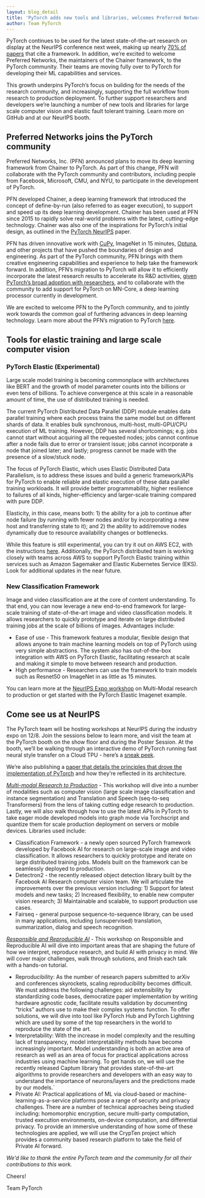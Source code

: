 ```yaml
---
layout: blog_detail
title: 'PyTorch adds new tools and libraries, welcomes Preferred Networks to its community'
author: Team PyTorch
---
```


PyTorch continues to be used for the latest state-of-the-art research on display at the NeurIPS conference next week, making up nearly [70% of papers](https://chillee.github.io/pytorch-vs-tensorflow/) that cite a framework. In addition, we’re excited to welcome Preferred Networks, the maintainers of the Chainer framework, to the PyTorch community. Their teams are moving fully over to PyTorch for developing their ML capabilities and services.

This growth underpins PyTorch’s focus on building for the needs of the research community, and increasingly, supporting the full workflow from research to production deployment. To further support researchers and developers we’re launching a number of new tools and libraries for large scale computer vision and elastic fault tolerant training. Learn more on GitHub and at our NeurIPS booth.

## Preferred Networks joins the PyTorch community

Preferred Networks, Inc. (PFN) announced plans to move its deep learning framework from Chainer to PyTorch. As part of this change, PFN will collaborate with the PyTorch community and contributors, including people from Facebook, Microsoft, CMU, and NYU, to participate in the development of PyTorch.

PFN developed Chainer, a deep learning framework that introduced the concept of define-by-run (also referred to as eager execution), to support and speed up its deep learning development. Chainer has been used at PFN since 2015 to rapidly solve real-world problems with the latest, cutting-edge technology. Chainer was also one of the inspirations for PyTorch’s initial design, as outlined in the [PyTorch NeurIPS](https://papers.nips.cc/paper/9015-pytorch-an-imperative-style-high-performance-deep-learning-library) paper.

PFN has driven innovative work with [CuPy](https://cupy.chainer.org/), ImageNet in 15 minutes, [Optuna](https://optuna.org/), and other projects that have pushed the boundaries of design and engineering. As part of the PyTorch community, PFN brings with them creative engineering capabilities and experience to help take the framework forward. In addition, PFN’s migration to PyTorch will allow it to efficiently incorporate the latest research results to accelerate its R&D activities, [given PyTorch’s broad adoption with researchers](https://thegradient.pub/state-of-ml-frameworks-2019-pytorch-dominates-research-tensorflow-dominates-industry/), and to collaborate with the community to add support for PyTorch on MN-Core, a deep learning processor currently in development.

We are excited to welcome PFN to the PyTorch community, and to jointly work towards the common goal of furthering advances in deep learning technology. Learn more about the PFN’s migration to PyTorch [here](https://preferred.jp/en/news/pr20191205/).

## Tools for elastic training and large scale computer vision

### PyTorch Elastic (Experimental)

Large scale model training is becoming commonplace with architectures like BERT and the growth of model parameter counts into the billions or even tens of billions. To achieve convergence at this scale in a reasonable amount of time, the use of distributed training is needed.

The current PyTorch Distributed Data Parallel (DDP) module enables data parallel training where each process trains the same model but on different shards of data. It enables bulk synchronous, multi-host, multi-GPU/CPU execution of ML training. However, DDP has several shortcomings; e.g. jobs cannot start without acquiring all the requested nodes; jobs cannot continue after a node fails due to error or transient issue; jobs cannot incorporate a node that joined later; and lastly; progress cannot be made with the presence of a slow/stuck node.

The focus of PyTorch Elastic, which uses Elastic Distributed Data Parallelism, is to address these issues and build a generic framework/APIs for PyTorch to enable reliable and elastic execution of these data parallel training workloads. It will provide better programmability, higher resilience to failures of all kinds, higher-efficiency and larger-scale training compared with pure DDP.

Elasticity, in this case, means both: 1) the ability for a job to continue after node failure (by running with fewer nodes and/or by incorporating a new host and transferring state to it); and 2) the ability to add/remove nodes dynamically due to resource availability changes or bottlenecks.

While this feature is still experimental, you can try it out on AWS EC2, with the instructions [here](https://github.com/pytorch/elastic/tree/master/aws). Additionally, the PyTorch distributed team is working closely with teams across AWS to support PyTorch Elastic training within services such as Amazon Sagemaker and Elastic Kubernetes Service (EKS). Look for additional updates in the near future.

### New Classification Framework

Image and video classification are at the core of content understanding. To that end, you can now leverage a new end-to-end framework for large-scale training of state-of-the-art image and video classification models. It allows researchers to quickly prototype and iterate on large distributed training jobs at the scale of billions of images. Advantages include:

* Ease of use - This framework features a modular, flexible design that allows anyone to train machine learning models on top of PyTorch using very simple abstractions. The system also has out-of-the-box integration with AWS on PyTorch Elastic, facilitating research at scale and making it simple to move between research and production.
* High performance - Researchers can use the framework to train models such as Resnet50 on ImageNet in as little as 15 minutes.

You can learn more at the [NeurIPS Expo workshop](https://nips.cc/ExpoConferences/2019/schedule?workshop_id=16) on Multi-Modal research to production or get started with the PyTorch Elastic Imagenet example.

## Come see us at NeurIPS

The PyTorch team will be hosting workshops at NeurIPS during the industry expo on 12/8. Join the sessions below to learn more, and visit the team at the PyTorch booth on the show floor and during the Poster Session. At the booth, we’ll be walking through an interactive demo of PyTorch running fast neural style transfer on a Cloud TPU - here’s a [sneak peek](https://colab.research.google.com/github/pytorch/xla/blob/master/contrib/colab/style_transfer_inference-xrt-1-15.ipynb).

We’re also publishing a [paper that details the principles that drove the implementation of PyTorch](https://papers.nips.cc/paper/9015-pytorch-an-imperative-style-high-performance-deep-learning-library) and how they’re reflected in its architecture.

*[Multi-modal Research to Production](https://nips.cc/ExpoConferences/2019/schedule?workshop_id=16)* - This workshop will dive into a number of modalities such as computer vision (large scale image classification and instance segmentation) and Translation and Speech (seq-to-seq Transformers) from the lens of taking cutting edge research to production. Lastly, we will also walk through how to use the latest APIs in PyTorch to take eager mode developed models into graph mode via Torchscript and quantize them for scale production deployment on servers or mobile devices. Libraries used include:

* Classification Framework - a newly open sourced PyTorch framework developed by Facebook AI for research on large-scale image and video classification. It allows researchers to quickly prototype and iterate on large distributed training jobs. Models built on the framework can be seamlessly deployed to production.
* Detectron2 - the recently released object detection library built by the Facebook AI Research computer vision team. We will articulate the improvements over the previous version including: 1) Support for latest models and new tasks; 2) Increased flexibility, to enable new computer vision research; 3) Maintainable and scalable, to support production use cases.
* Fairseq - general purpose sequence-to-sequence library, can be used in many applications, including (unsupervised) translation, summarization, dialog and speech recognition.

*[Responsible and Reproducible AI](https://nips.cc/ExpoConferences/2019/schedule?workshop_id=14)* - This workshop on Responsible and Reproducible AI will dive into important areas that are shaping the future of how we interpret, reproduce research, and build AI with privacy in mind. We will cover major challenges, walk through solutions, and finish each talk with a hands-on tutorial.

* Reproducibility: As the number of research papers submitted to arXiv and conferences skyrockets, scaling reproducibility becomes difficult. We must address the following challenges: aid extensibility by standardizing code bases, democratize paper implementation by writing hardware agnostic code, facilitate results validation by documenting “tricks” authors use to make their complex systems function. To offer solutions, we will dive into tool like PyTorch Hub and PyTorch Lightning which are used by some of the top researchers in the world to reproduce the state of the art.
* Interpretability: With the increase in model complexity and the resulting lack of transparency, model interpretability methods have become increasingly important. Model understanding is both an active area of research as well as an area of focus for practical applications across industries using machine learning. To get hands on, we will use the recently released Captum library that provides state-of-the-art algorithms to provide researchers and developers with an easy way to understand the importance of neurons/layers and the predictions made by our models.`
* Private AI: Practical applications of ML via cloud-based or machine-learning-as-a-service platforms pose a range of security and privacy challenges. There are a number of technical approaches being studied including: homomorphic encryption, secure multi-party computation, trusted execution environments, on-device computation, and differential privacy. To provide an immersive understanding of how some of these technologies are applied, we will use the CrypTen project which provides a community based research platform to take the field of Private AI forward.

*We’d like to thank the entire PyTorch team and the community for all their contributions to this work.*

Cheers!

Team PyTorch
